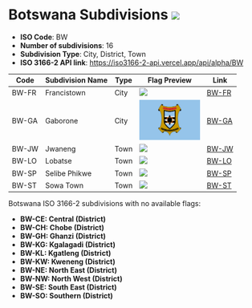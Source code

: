# Botswana Subdivisions ![](https://flagcdn.com/h40/bw.png)

- **ISO Code**: BW
- **Number of subdivisions**: 16
- **Subdivision Type**: City, District, Town
- **ISO 3166-2 API link**: https://iso3166-2-api.vercel.app/api/alpha/BW

| Code  | Subdivision Name         | Type | Flag Preview | Link |
|-------|--------------------------|--------------| -------------- |----------|
| BW-FR | Francistown | City | <img src='None' height='80'> | [BW-FR](https://github.com/amckenna41/iso3166-flag-icons/blob/main/iso3166-2-icons/BW/BW-FR.png) |
| BW-GA | Gaborone | City | <img src='https://raw.githubusercontent.com/amckenna41/iso3166-flag-icons/main/iso3166-2-icons/BW/BW-GA.svg' height='80'> | [BW-GA](https://github.com/amckenna41/iso3166-flag-icons/blob/main/iso3166-2-icons/BW/BW-GA.svg) |
| BW-JW | Jwaneng | Town | <img src='None' height='80'> | [BW-JW](https://github.com/amckenna41/iso3166-flag-icons/blob/main/iso3166-2-icons/BW/BW-JW.png) |
| BW-LO | Lobatse | Town | <img src='None' height='80'> | [BW-LO](https://github.com/amckenna41/iso3166-flag-icons/blob/main/iso3166-2-icons/BW/BW-LO.png) |
| BW-SP | Selibe Phikwe | Town | <img src='None' height='80'> | [BW-SP](https://github.com/amckenna41/iso3166-flag-icons/blob/main/iso3166-2-icons/BW/BW-SP.png) |
| BW-ST | Sowa Town | Town | <img src='None' height='80'> | [BW-ST](https://github.com/amckenna41/iso3166-flag-icons/blob/main/iso3166-2-icons/BW/BW-ST.png) |

Botswana ISO 3166-2 subdivisions with no available flags:

* **BW-CE: Central (District)**
* **BW-CH: Chobe (District)**
* **BW-GH: Ghanzi (District)**
* **BW-KG: Kgalagadi (District)**
* **BW-KL: Kgatleng (District)**
* **BW-KW: Kweneng (District)**
* **BW-NE: North East (District)**
* **BW-NW: North West (District)**
* **BW-SE: South East (District)**
* **BW-SO: Southern (District)**